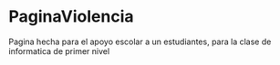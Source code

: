 # PaginaViolencia

Pagina hecha para el apoyo escolar a un estudiantes, para la clase de informatica de primer nivel
